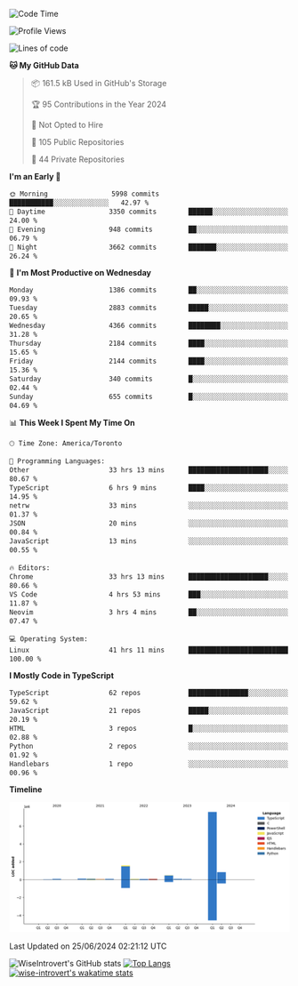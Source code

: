 <!--START_SECTION:waka-->
![Code Time](http://img.shields.io/badge/Code%20Time-1%2C784%20hrs%2033%20mins-blue)

![Profile Views](http://img.shields.io/badge/Profile%20Views-0-blue)

![Lines of code](https://img.shields.io/badge/From%20Hello%20World%20I%27ve%20Written-11.2%20million%20lines%20of%20code-blue)

**🐱 My GitHub Data** 

> 📦 161.5 kB Used in GitHub's Storage 
 > 
> 🏆 95 Contributions in the Year 2024
 > 
> 🚫 Not Opted to Hire
 > 
> 📜 105 Public Repositories 
 > 
> 🔑 44 Private Repositories 
 > 
**I'm an Early 🐤** 

```text
🌞 Morning                5998 commits        ███████████░░░░░░░░░░░░░░   42.97 % 
🌆 Daytime                3350 commits        ██████░░░░░░░░░░░░░░░░░░░   24.00 % 
🌃 Evening                948 commits         ██░░░░░░░░░░░░░░░░░░░░░░░   06.79 % 
🌙 Night                  3662 commits        ███████░░░░░░░░░░░░░░░░░░   26.24 % 
```
📅 **I'm Most Productive on Wednesday** 

```text
Monday                   1386 commits        ██░░░░░░░░░░░░░░░░░░░░░░░   09.93 % 
Tuesday                  2883 commits        █████░░░░░░░░░░░░░░░░░░░░   20.65 % 
Wednesday                4366 commits        ████████░░░░░░░░░░░░░░░░░   31.28 % 
Thursday                 2184 commits        ████░░░░░░░░░░░░░░░░░░░░░   15.65 % 
Friday                   2144 commits        ████░░░░░░░░░░░░░░░░░░░░░   15.36 % 
Saturday                 340 commits         █░░░░░░░░░░░░░░░░░░░░░░░░   02.44 % 
Sunday                   655 commits         █░░░░░░░░░░░░░░░░░░░░░░░░   04.69 % 
```


📊 **This Week I Spent My Time On** 

```text
🕑︎ Time Zone: America/Toronto

💬 Programming Languages: 
Other                    33 hrs 13 mins      ████████████████████░░░░░   80.67 % 
TypeScript               6 hrs 9 mins        ████░░░░░░░░░░░░░░░░░░░░░   14.95 % 
netrw                    33 mins             ░░░░░░░░░░░░░░░░░░░░░░░░░   01.37 % 
JSON                     20 mins             ░░░░░░░░░░░░░░░░░░░░░░░░░   00.84 % 
JavaScript               13 mins             ░░░░░░░░░░░░░░░░░░░░░░░░░   00.55 % 

🔥 Editors: 
Chrome                   33 hrs 13 mins      ████████████████████░░░░░   80.66 % 
VS Code                  4 hrs 53 mins       ███░░░░░░░░░░░░░░░░░░░░░░   11.87 % 
Neovim                   3 hrs 4 mins        ██░░░░░░░░░░░░░░░░░░░░░░░   07.47 % 

💻 Operating System: 
Linux                    41 hrs 11 mins      █████████████████████████   100.00 % 
```

**I Mostly Code in TypeScript** 

```text
TypeScript               62 repos            ███████████████░░░░░░░░░░   59.62 % 
JavaScript               21 repos            █████░░░░░░░░░░░░░░░░░░░░   20.19 % 
HTML                     3 repos             █░░░░░░░░░░░░░░░░░░░░░░░░   02.88 % 
Python                   2 repos             ░░░░░░░░░░░░░░░░░░░░░░░░░   01.92 % 
Handlebars               1 repo              ░░░░░░░░░░░░░░░░░░░░░░░░░   00.96 % 
```



**Timeline**

![Lines of Code chart](https://raw.githubusercontent.com/wise-introvert/wise-introvert/master/assets/bar_graph.png)


 Last Updated on 25/06/2024 02:21:12 UTC
<!--END_SECTION:waka-->

![WiseIntrovert's GitHub stats](https://github-readme-stats.vercel.app/api?username=wise-introvert&count_private=true&show_icons=true)
[![Top Langs](https://github-readme-stats.vercel.app/api/top-langs/?username=wise-introvert&langs_count=10)](https://github.com/anuraghazra/github-readme-stats)
[![wise-introvert's wakatime stats](https://github-readme-stats.vercel.app/api/wakatime?username=wiseintrovert)](https://github.com/anuraghazra/github-readme-stats)

